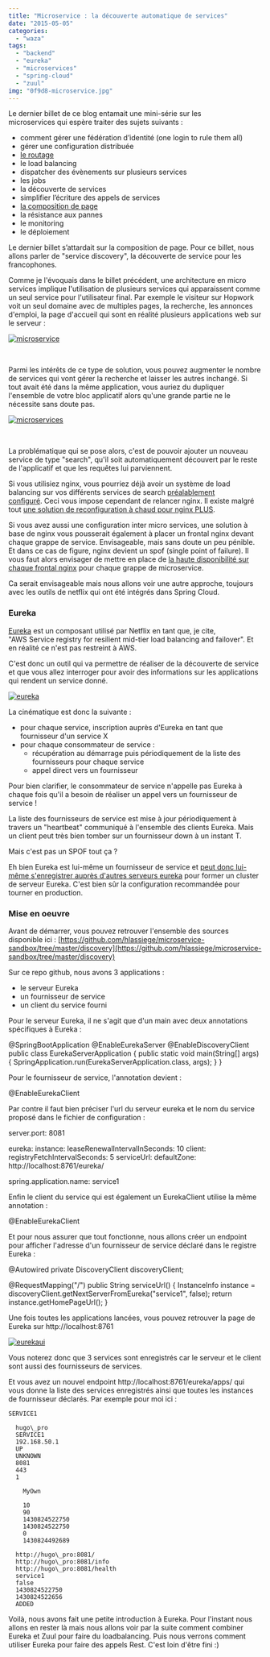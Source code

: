 ```yaml
---
title: "Microservice : la découverte automatique de services"
date: "2015-05-05"
categories: 
  - "waza"
tags: 
  - "backend"
  - "eureka"
  - "microservices"
  - "spring-cloud"
  - "zuul"
img: "0f9d8-microservice.jpg"
---
```


Le dernier billet de ce blog entamait une mini-série sur les microservices qui espère traiter des sujets suivants :

- comment gérer une fédération d’identité (one login to rule them all)
- gérer une configuration distribuée
- [le routage](http://www.eventuallycoding.com/index.php/zuul/ "Micro-services : routing avec Zuul")
- le load balancing
- dispatcher des évènements sur plusieurs services
- les jobs
- la découverte de services
- simplifier l’écriture des appels de services
- [la composition de page](http://www.eventuallycoding.com/index.php/micro-services-la-composition-de-page-avec-zuul-et-sitemesh/ "Micro-services : la composition de page avec Zuul et Sitemesh")
- la résistance aux pannes
- le monitoring
- le déploiement

Le dernier billet s’attardait sur la composition de page. Pour ce billet, nous allons parler de "service discovery", la découverte de service pour les francophones.

Comme je l'évoquais dans le billet précédent, une architecture en micro services implique l'utilisation de plusieurs services qui apparaissent comme un seul service pour l'utilisateur final. Par exemple le visiteur sur Hopwork voit un seul domaine avec de multiples pages, la recherche, les annonces d'emploi, la page d'accueil qui sont en réalité plusieurs applications web sur le serveur :

[![microservice](/images/0f9d8-microservice.jpg)](http://eventuallycoding.com/wp-content/uploads/2015/05/0f9d8-microservice.jpg)

 

Parmi les intérêts de ce type de solution, vous pouvez augmenter le nombre de services qui vont gérer la recherche et laisser les autres inchangé. Si tout avait été dans la même application, vous auriez du dupliquer l'ensemble de votre bloc applicatif alors qu'une grande partie ne le nécessite sans doute pas.

[![microservices](/images/cbbe8-microservices.jpg)](http://eventuallycoding.com/wp-content/uploads/2015/05/cbbe8-microservices.jpg)

 

La problématique qui se pose alors, c'est de pouvoir ajouter un nouveau service de type "search", qu'il soit automatiquement découvert par le reste de l'applicatif et que les requêtes lui parviennent.

Si vous utilisiez nginx, vous pourriez déjà avoir un système de load balancing sur vos différents services de search [préalablement configuré](http://nginx.org/en/docs/http/load_balancing.html). Ceci vous impose cependant de relancer nginx. Il existe malgré tout [une solution de reconfiguration à chaud pour nginx PLUS](http://nginx.com/products/on-the-fly-reconfiguration/).

Si vous avez aussi une configuration inter micro services, une solution à base de nginx vous pousserait également à placer un frontal nginx devant chaque grappe de service. Envisageable, mais sans doute un peu pénible. Et dans ce cas de figure, nginx devient un spof (single point of failure). Il vous faut alors envisager de mettre en place de [la haute disponibilité sur chaque frontal nginx](http://nginx.com/blog/high-availability-clustering-with-nginx-plus/) pour chaque grappe de microservice.

Ca serait envisageable mais nous allons voir une autre approche, toujours avec les outils de netflix qui ont été intégrés dans Spring Cloud.

### Eureka

[Eureka](https://github.com/Netflix/eureka) est un composant utilisé par Netflix en tant que, je cite, "AWS Service registry for resilient mid-tier load balancing and failover". Et en réalité ce n'est pas restreint à AWS.

C'est donc un outil qui va permettre de réaliser de la découverte de service et que vous allez interroger pour avoir des informations sur les applications qui rendent un service donné.

[![eureka](/images/ae328-eureka1.jpg)](http://eventuallycoding.com/wp-content/uploads/2015/05/ae328-eureka1.jpg)

La cinématique est donc la suivante :

- pour chaque service, inscription auprès d'Eureka en tant que fournisseur d'un service X
- pour chaque consommateur de service :
    - récupération au démarrage puis périodiquement de la liste des fournisseurs pour chaque service
    - appel direct vers un fournisseur

Pour bien clarifier, le consommateur de service n'appelle pas Eureka à chaque fois qu'il a besoin de réaliser un appel vers un fournisseur de service !

La liste des fournisseurs de service est mise à jour périodiquement à travers un "heartbeat" communiqué à l'ensemble des clients Eureka. Mais un client peut très bien tomber sur un fournisseur down à un instant T.

Mais c'est pas un SPOF tout ça ?

Eh bien Eureka est lui-même un fournisseur de service et [peut donc lui-même s'enregistrer auprès d'autres serveurs eureka](http://cloud.spring.io/spring-cloud-netflix/spring-cloud-netflix.html#_high_availability_zones_and_regions) pour former un cluster de serveur Eureka. C'est bien sûr la configuration recommandée pour tourner en production.

### Mise en oeuvre

Avant de démarrer, vous pouvez retrouver l'ensemble des sources disponible ici : [https://github.com/hlassiege/microservice-sandbox/tree/master/discovery](https://github.com/hlassiege/microservice-sandbox/tree/master/discovery)

Sur ce repo github, nous avons 3 applications :

- le serveur Eureka
- un fournisseur de service
- un client du service fourni

Pour le serveur Eureka, il ne s'agit que d'un main avec deux annotations spécifiques à Eureka :

@SpringBootApplication
@EnableEurekaServer
@EnableDiscoveryClient
public class EurekaServerApplication {
    public static void main(String\[\] args) {
        SpringApplication.run(EurekaServerApplication.class, args);
    }
}

Pour le fournisseur de service, l'annotation devient :

@EnableEurekaClient

Par contre il faut bien préciser l'url du serveur eureka et le nom du service proposé dans le fichier de configuration :

server.port: 8081

eureka:
  instance:
    leaseRenewalIntervalInSeconds: 10
  client:
    registryFetchIntervalSeconds: 5
    serviceUrl:
      defaultZone: http://localhost:8761/eureka/

spring.application.name: service1

Enfin le client du service qui est également un EurekaClient utilise la même annotation :

@EnableEurekaClient

Et pour nous assurer que tout fonctionne, nous allons créer un endpoint pour afficher l'adresse d'un fournisseur de service déclaré dans le registre Eureka :

@Autowired
private DiscoveryClient discoveryClient;

@RequestMapping("/")
public String serviceUrl() {
    InstanceInfo instance = discoveryClient.getNextServerFromEureka("service1", false);
    return instance.getHomePageUrl();
}

Une fois toutes les applications lancées, vous pouvez retrouver la page de Eureka sur http://localhost:8761

[![eurekaui](/images/8e85f-eurekaui.jpg)](http://eventuallycoding.com/wp-content/uploads/2015/05/8e85f-eurekaui.jpg)

Vous noterez donc que 3 services sont enregistrés car le serveur et le client sont aussi des fournisseurs de services.

Et vous avez un nouvel endpoint http://localhost:8761/eureka/apps/ qui vous donne la liste des services enregistrés ainsi que toutes les instances de fournisseur déclarés. Par exemple pour moi ici :

    SERVICE1

      hugo\_pro
      SERVICE1
      192.168.50.1
      UP
      UNKNOWN
      8081
      443
      1

        MyOwn

        10
        90
        1430824522750
        1430824522750
        0
        1430824492689

      http://hugo\_pro:8081/
      http://hugo\_pro:8081/info
      http://hugo\_pro:8081/health
      service1
      false
      1430824522750
      1430824522656
      ADDED

Voilà, nous avons fait une petite introduction à Eureka. Pour l'instant nous allons en rester là mais nous allons voir par la suite comment combiner Eureka et Zuul pour faire du loadbalancing. Puis nous verrons comment utiliser Eureka pour faire des appels Rest. C'est loin d'être fini :)
